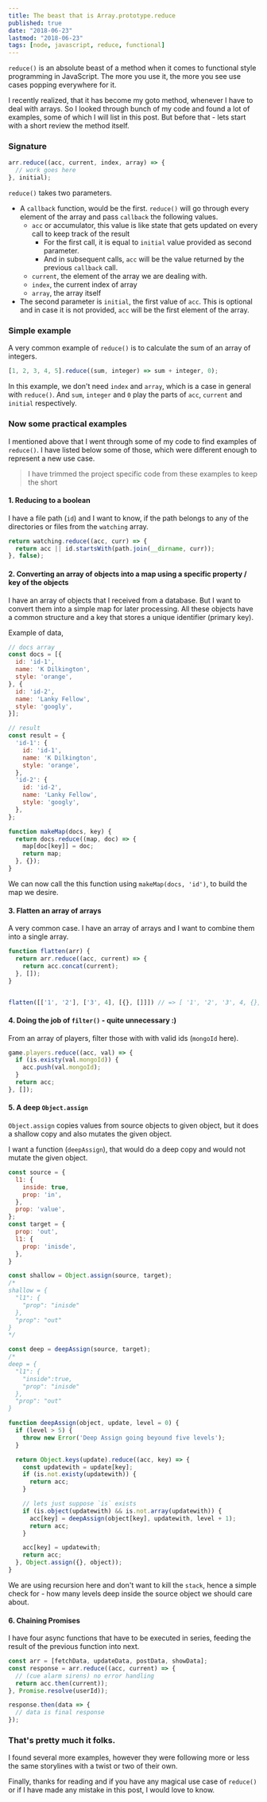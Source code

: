 ```yaml
---
title: The beast that is Array.prototype.reduce
published: true
date: "2018-06-23"
lastmod: "2018-06-23"
tags: [node, javascript, reduce, functional]
---
```


`reduce()` is an absolute beast of a method when it comes to functional style programming in JavaScript. The more you use it, the more you see use cases popping everywhere for it.

I recently realized, that it has become my goto method, whenever I have to deal with arrays. So I looked through bunch of my code and found a lot of examples, some of which I will list in this post. But before that - lets start with a short review the method itself.


### Signature

```js
arr.reduce((acc, current, index, array) => {
  // work goes here
}, initial);
```

`reduce()` takes two parameters.
- A `callback` function, would be the first. `reduce()` will go through every element of the array and pass `callback` the following values.
  - `acc` or accumulator, this value is like state that gets updated on every call to keep track of the result
    - For the first call, it is equal to `initial` value provided as second parameter.
    - And in subsequent calls, `acc` will be the value returned by the previous `callback` call.
  - `current`, the element of the array we are dealing with.
  - `index`, the current index of array
  - `array`, the array itself
- The second parameter is `initial`, the first value of `acc`. This is optional and in case it is not provided, `acc` will be the first element of the array.


### Simple example

A very common example of `reduce()` is to calculate the sum of an array of integers.

```js
[1, 2, 3, 4, 5].reduce((sum, integer) => sum + integer, 0);
```

In this example, we don't need `index` and `array`, which is a case in general with `reduce()`. And `sum`, `integer` and `0` play the parts of `acc`, `current` and `initial` respectively.


### Now some practical examples

I mentioned above that I went through some of my code to find examples of `reduce()`. I have listed below some of those, which were different enough to represent a new use case.

> I have trimmed the project specific code from these examples to keep the short

#### 1. Reducing to a boolean

I have a file path (`id`) and I want to know, if the path belongs to any of the directories or files from the `watching` array.

```js
return watching.reduce((acc, curr) => {
  return acc || id.startsWith(path.join(__dirname, curr));
}, false);
```


#### 2. Converting an array of objects into a map using a specific property / key of the objects

I have an array of objects that I received from a database. But I want to convert them into a simple map for later processing. All these objects have a common structure and a key that stores a unique identifier (primary key).


Example of data,
```js
// docs array
const docs = [{
  id: 'id-1',
  name: 'K Dilkington',
  style: 'orange',
}, {
  id: 'id-2',
  name: 'Lanky Fellow',
  style: 'googly',
}];

// result
const result = {
  'id-1': {
    id: 'id-1',
    name: 'K Dilkington',
    style: 'orange',
  },
  'id-2': {
    id: 'id-2',
    name: 'Lanky Fellow',
    style: 'googly',
  },
};
```

```js
function makeMap(docs, key) {
  return docs.reduce((map, doc) => {
    map[doc[key]] = doc;
    return map;
  }, {});
}
```

We can now call the this function using `makeMap(docs, 'id')`, to build the map we desire.


#### 3. Flatten an array of arrays

A very common case. I have an array of arrays and I want to combine them into a single array.

```js
function flatten(arr) {
  return arr.reduce((acc, current) => {
    return acc.concat(current);
  }, []);
}


flatten([['1', '2'], ['3', 4], [{}, []]]) // => [ '1', '2', '3', 4, {}, [] ]
```

#### 4. Doing the job of `filter()` - quite unnecessary :)

From an array of players, filter those with with valid ids (`mongoId` here).

```js
game.players.reduce((acc, val) => {
  if (is.existy(val.mongoId)) {
    acc.push(val.mongoId);
  }
  return acc;
}, []);
```


#### 5. A deep `Object.assign`

`Object.assign` copies values from source objects to given object, but it does a shallow copy and also mutates the given object.

I want a function (`deepAssign`), that would do a deep copy and would not mutate the given object.

```js
const source = {
  l1: {
    inside: true,
    prop: 'in',
  },
  prop: 'value',
};
const target = {
  prop: 'out',
  l1: {
    prop: 'inisde',
  },
}

const shallow = Object.assign(source, target);
/*
shallow = {
  "l1": {
    "prop": "inisde"
  },
  "prop": "out"
}
*/

const deep = deepAssign(source, target);
/*
deep = {
  "l1": {
    "inside":true,
    "prop": "inisde"
  },
  "prop": "out"
}
```

```js
function deepAssign(object, update, level = 0) {
  if (level > 5) {
    throw new Error('Deep Assign going beyound five levels');
  }

  return Object.keys(update).reduce((acc, key) => {
    const updatewith = update[key];
    if (is.not.existy(updatewith)) {
      return acc;
    }

    // lets just suppose `is` exists
    if (is.object(updatewith) && is.not.array(updatewith)) {
      acc[key] = deepAssign(object[key], updatewith, level + 1);
      return acc;
    }

    acc[key] = updatewith;
    return acc;
  }, Object.assign({}, object));
}
```

We are using recursion here and don't want to kill the `stack`, hence a simple check for - how many levels deep inside the source object we should care about.


#### 6. Chaining Promises

I have four async functions that have to be executed in series, feeding the result of the previous function into next.

```js
const arr = [fetchData, updateData, postData, showData];
const response = arr.reduce((acc, current) => {
  // (cue alarm sirens) no error handling
  return acc.then(current));
}, Promise.resolve(userId));

response.then(data => {
  // data is final response
});
```


### That's pretty much it folks. 

I found several more examples, however they were following more or less the same storylines with a twist or two of their own.

Finally, thanks for reading and if you have any magical use case of `reduce()` or if I have made any mistake in this post, I would love to know.
